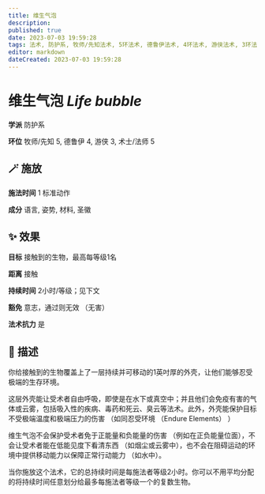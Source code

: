 ```yaml
---
title: 维生气泡
description: 
published: true
date: 2023-07-03 19:59:28
tags: 法术, 防护系, 牧师/先知法术, 5环法术, 德鲁伊法术, 4环法术, 游侠法术, 3环法术, 术士/法师法术
editor: markdown
dateCreated: 2023-07-03 19:59:28
---
```


# **维生气泡** *Life bubble*

**学派** 防护系 

**环位** 牧师/先知 5, 德鲁伊 4, 游侠 3, 术士/法师 5

## 🪄 施放

**施法时间** 1 标准动作

**成分** 语言, 姿势, 材料, 圣徽

## ✨ 效果 

**目标** 接触到的生物，最高每等级1名 

**距离** 接触  

**持续时间** 2小时/等级；见下文 

**豁免** 意志，通过则无效 （无害）

**法术抗力** 是

## 📖 描述

你给接触到的生物覆盖上了一层持续并可移动的1英吋厚的外壳，让他们能够忍受极端的生存环境。

这层外壳能让受术者自由呼吸，即使是在水下或真空中；并且他们会免疫有害的气体或云雾，包括吸入性的疾病、毒药和死云、臭云等法术。此外，外壳能保护目标不受极端温度和极端压力的伤害 （如同忍受环境 （Endure Elements） ）

维生气泡不会保护受术者免于正能量和负能量的伤害 （例如在正负能量位面），不会让受术者能在低能见度下看清东西 （如烟尘或云雾中），也不会在阻碍运动的环境中提供移动能力以保障正常行动能力 （如水中）。

当你施放这个法术，它的总持续时间是每施法者等级2小时。你可以不用平均分配的将持续时间任意划分给最多每施法者等级一个的复数生物。
    